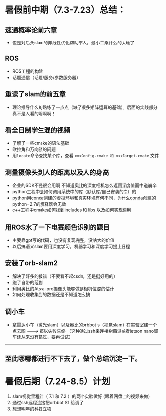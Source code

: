 # 暑假前中期（7.3-7.23）总结：
## 速通概率论前六章
- 但是对后头slam的非线性优化帮助不大，最小二乘什么的太难了
## ROS
- ROS工程的构建
- 话题通信（话题/服务/参数服务器）
## 重读了slam的前五章
- 理论推导什么的熟练了一点点（缺了很多矩阵运算的基础），后面的实践部分真不是人看的啊啊啊！
## 看全日制学生混的视频
- 了解了一些cmake的语法基础
- 欧拉角和万向锁的问题
- 用`locate`命令查找某个库，查看 `xxxConfig.cmake 和 xxxTarget.cmake` 文件  
## 测量摄像头到人的距离以及人的身高 
- 企业的SDK不是很会用啊  不知道奥比的深度相机怎么返回深度值而中道崩卒
- python工程中是如何调用系统中的库（默认库/自己安装的库）的 
- python用conda创建的虚拟环境和真实环境有何不同，为什么conda创建的python=2.7的解释器会无效
- c++工程中cmake如何找到includes 和 libs 以及如何实现调用
## 用ROS水了一下电赛颜色识别的题目 
- 主要靠gpt写的代码，也没有复现完整，没啥大的价值
- 以后搞语义slam要用深度学习，机器学习和深度学习提上日程
## 安装了orb-slam2
- 解决了好多的报错（不要看不起csdn，还是挺好用的）
- 跑了自带的范例
- 利用奥比的Atsra-pro摄像头能够做到相机位姿的估计
- 如何处理收集到的数据还是不知道怎么搞
## 调小车 
- 拿雷达小车（激光slam）以及奥比的orbbot s（视觉slam）在实验室建一个点云图 ---> 都以失败告终 （这种通过ssh来连接树莓派或者jetson nano调车还从来没有搞过，要再试试）

---

## 至此哪哪都进行不下去了，做个总结沉淀一下。



# 暑假后期（7.24-8.5）计划
1. slam视觉里程计（ 7.1 和 7.2 ）的两个实验做好 (跟着网盘上的视频来做)
2. 通过ssh远程连接把orbbot S1 给调了
3. 想想明年的科技立项
